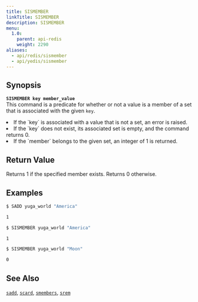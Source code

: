 ```yaml
---
title: SISMEMBER
linkTitle: SISMEMBER
description: SISMEMBER
menu:
  1.0:
    parent: api-redis
    weight: 2290
aliases:
  - api/redis/sismember
  - api/yedis/sismember
---
```

## Synopsis
<b>`SISMEMBER key member_value`</b><br>
This command is a predicate for whether or not a value is a member of a set that is associated with the given  `key`.
<li>If the `key` is associated with a value that is not a set, an error is raised.</li>
<li>If the `key` does not exist, its associated set is empty, and the command returns 0.</li>
<li>If the `member` belongs to the given set, an integer of 1 is returned.</li>

## Return Value
Returns 1 if the specified member exists. Returns 0 otherwise.

## Examples
```{.sh .copy .separator-dollar}
$ SADD yuga_world "America"
```
```sh
1
```
```{.sh .copy .separator-dollar}
$ SISMEMBER yuga_world "America"
```
```sh
1
```
```{.sh .copy .separator-dollar}
$ SISMEMBER yuga_world "Moon"
```
```sh
0
```

## See Also
[`sadd`](../sadd/), [`scard`](../scard/), [`smembers`](../smembers/), [`srem`](../srem/)
